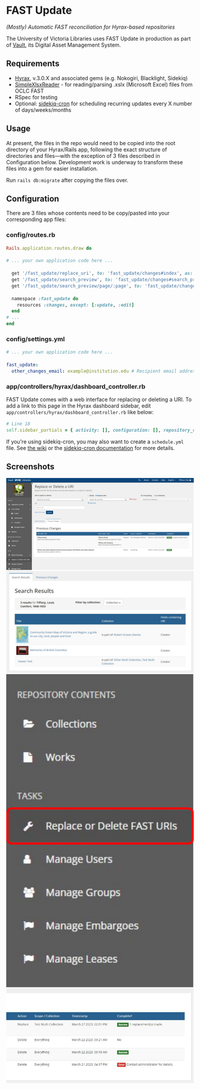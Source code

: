 # FAST Update
*(Mostly) Automatic FAST reconciliation for Hyrax-based repositories*

The University of Victoria Libraries uses FAST Update in production as part of [Vault](https://vault.library.uvic.ca/), its Digital Asset Management System.

## Requirements
* [Hyrax](https://github.com/samvera/hyrax), v.3.0.X and associated gems (e.g. Nokogiri, Blacklight, Sidekiq)
* [SimpleXlsxReader](https://github.com/woahdae/simple_xlsx_reader) - for reading/parsing .xslx (Microsoft Excel) files from OCLC FAST
* RSpec for testing
* Optional: [sidekiq-cron](https://github.com/sidekiq-cron/sidekiq-cron) for scheduling recurring updates every X number of days/weeks/months

## Usage
At present, the files in the repo would need to be copied into the root directory of your Hyrax/Rails app, following the exact structure of directories and files—with the exception of 3 files described in Configuration below. Development work is underway to transform these files into a gem for easier installation.

Run `rails db:migrate` after copying the files over.

## Configuration

There are 3 files whose contents need to be copy/pasted into your corresponding app files:

### config/routes.rb

```ruby
Rails.application.routes.draw do

# ... your own application code here ...

  get '/fast_update/replace_uri', to: 'fast_update/changes#index', as: :fast_update_replace_uri
  get '/fast_update/search_preview', to: 'fast_update/changes#search_preview', as: :fast_update_search_preview
  get '/fast_update/search_preview/page/:page', to: 'fast_update/changes#search_preview'

  namespace :fast_update do
    resources :changes, except: [:update, :edit]
  end
# ...
end
```

### config/settings.yml
```yaml
# ... your own application code here ...

fast_update:
  other_changes_email: example@institution.edu # Recipient email address for obsolete/deprecated headings goes here

```

### app/controllers/hyrax/dashboard_controller.rb
FAST Update comes with a web interface for replacing or deleting a URI. To add a link to this page in the Hyrax dashboard sidebar, edit `app/controllers/hyrax/dashboard_controller.rb` like below:

```ruby
# Line 18
self.sidebar_partials = { activity: [], configuration: [], repository_content: [], tasks: ["hyrax/dashboard/sidebar/replace_or_delete_fast_uris"] }
```

If you're using sidekiq-cron, you may also want to create a `schedule.yml` file. See [the wiki](https://github.com/UVicLibrary/fast_update/wiki/New-and-Modified-Headings#scheduling-updates-with-sidekiq-cron) or the [sidekiq-cron documentation](https://github.com/sidekiq-cron/sidekiq-cron#getting-started) for more details.

## Screenshots
![The user interface for selecting Fast URIs to replace or delete in the repository. The Hyrax dashboard sidebar is on the left. In the middle are 3 form fields: one for selecting the URI to delete or replace, the second for selecting the action (replace or delete), the third for selecting whether to apply the change to the whole repository or to a single collection only.](https://raw.githubusercontent.com/UVicLibrary/fast_update/main/docs/replace_or_delete_fast_uris.jpg)
![Fast Update can search your repository for works that contain a specific URI. This image shows a table of search results for an example search for "Tiffany, Louis Comfort, 1848-1933". Results can be filtered by collection.](https://raw.githubusercontent.com/UVicLibrary/fast_update/main/docs/search_results.jpg)
![The sidebar link to the Fast Update page for replacing or deleting URIs from a repository.](https://raw.githubusercontent.com/UVicLibrary/fast_update/main/docs/sidebar_link.png)
![Possible status messages for jobs that replace or delete URIs from the repository. When a URI has been successfully replaced, the message says, "Success: X number of replacements made". When a URI has been successfully deleted, the message reads "Success". When an error occurs, the message says, "Error: contact administrator for details".](https://raw.githubusercontent.com/UVicLibrary/fast_update/main/docs/status_messages.jpg)
